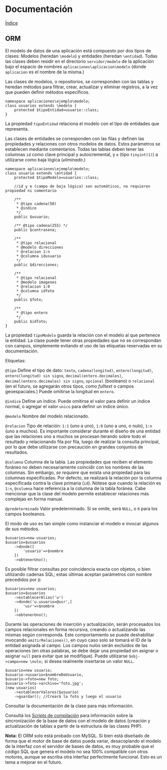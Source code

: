 # Documentación

[Índice](indice.md)

## ORM

El modelo de datos de una aplicación está compuesto por dos tipos de clases: Modelos (heredan `\modelo`) y entidades (heredan `\entidad`). Todas las clases deben residir en el directorio `servidor/modelo` de la aplicación bajo el espacio de nombres `aplicaciones\aplicacion\modelo` (donde `aplicacion` es el nombre de la misma.)

Las clases de modelos, o repositorios, se corresponden con las tablas y heredan métodos para filtrar, crear, actualizar y eliminar registros, a la vez que pueden definir métodos específicos.

    namespace aplicaciones\ejemplo\modelo;
    class usuarios extends \modelo {
        protected $tipoEntidad=usuario::class;
    }

La propiedad `tipoEntidad` relaciona el modelo con el tipo de entidades que representa.

Las clases de entidades se corresponden con las filas y definen las propiedades y relaciones con otros modelos de datos. Estos parámetros se establecen mediante comentarios. Todas las tablas deben tener las columnas `id` como clave principal y autoicremental, y `e` (tipo `tinyint(1)`) a utilizarse como baja lógica (*`e`liminado*.)

    namespace aplicaciones\ejemplo\modelo;
    class usuario extends \entidad {
        protected $tipoModelo=usuarios::class;

        //id y e (campo de baja lógica) son automáticos, no requieren propiedad ni comentario

        /**
         * @tipo cadena(50)
         * @indice
         */
        public $usuario;

        /** @tipo cadena(255) */
        public $contrasena;

        /**
         * @tipo relacional
         * @modelo direcciones
         * @relacion 1:n
         * @columna idusuario
         */
        public $direcciones;

        /**
         * @tipo relacional
         * @modelo imagenes
         * @relacion 1:0
         * @columna idfoto
         */
        public $foto;

        /**
         * @tipo entero
         */
        public $idfoto;
    }

La propiedad `tipoModelo` guarda la relación con el modelo al que pertenece la entidad. La clase puede tener otras propiedades que no se correspondan con campos, simplemente evitando el uso de las etiquetas reservadas en su documentación.

Etiquetas:

`@tipo` Define el tipo de dato: `texto`, `cadena(longitud)`, `entero(longitud)`, `entero(longitud) sin signo`, `decimal(entero.decimales)`, `decimal(entero.decimales) sin signo`, `opcional` (booleano) o `relacional` (en el futuro, se agregarán otros tipos, como *fulltext* o campos geoespaciales.) Puede omitirse la longitud en `entero`.

`@indice` Define un índice. Puede omitirse el valor para definir un índice normal, o agregar el valor `unico` para definir un índice único.

`@modelo` Nombre del modelo relacionado.

`@relacion` Tipo de relación: `1:1` (uno a uno), `1:0` (uno a uno, o nulo), `1:n` (uno a muchos). Es importante considerar durante el diseño de una entidad que las relaciones uno a muchos se procesan iterando sobre todo el resultado y relacionando fila por fila, luego de realizar la consulta principal, por lo que debe utilizarse con precaución en grandes conjuntos de resultados.

`@columna` Columna de la tabla. Las propiedades que reciben el elemento foráneo no deben necesariamente coincidir con los nombres de las columnas. Sin embargo, *se requiere* que exista una propiedad para las columnas especificadas. Por defecto, se realizará la relación por la columna especificada contra la clave primaria (`id`). Nótese que cuando la relación es `1:n`, `@columna` hace referencia a la columna de la tabla foránea. Cabe mencionar que la clase del modelo permite establecer relaciones más complejas en forma manual.

`@predeterminado` Valor predeterminado. Si se omite, será `NULL`, o `0` para los campos booleanos.

El modo de uso es tan simple como instanciar el modelo e invocar algunos de sus métodos.

    $usuarios=new usuarios;
    $usuario=$usuarios
        ->donde([
            'usuario'=>$nombre
        ])
        ->obtenerUno();

Es posible filtrar consultas por coincidencia exacta con objetos, o bien utilizando cadenas SQL; estas últimas aceptan parámetros con nombre precedidos por `@`:


    $usuarios=new usuarios;
    $usuario=$usuarios
        ->establecerAlias('u')
        ->donde('u.usuario=@usr',[
            'usr'=>$nombre
        ])
        ->obtenerUno();

Durante las operaciones de inserción y actualización, serán procesados los campos relacionales en forma recursiva, creando o actualizando las mismas según corresponda. Este comportamiento se puede deshabilitar invocando `omitirRelaciones()`, en cuyo caso solo se tomará el ID de la entidad asignada al campo. Los campos nulos serán excluidos de las operaciones (en otras palabras, se debe dejar una propiedad sin asignar o asignar `null` para evitar que se modifique). Puede utilizarse `$obj->campo=new \nulo;` si desea realmente insertarse un valor `NULL`.

    $usuario=new usuario;
    $usuario->usuario=$nombreDeUsuario,
    $usuario->foto=new foto;
    $usuario->foto->archivo='foto.jpg';
    (new usuarios)
        ->establecerValores($usuario)
        ->guardar(); //Creará la foto y luego el usuario

Consultar la documentación de la clase para más información.

Consultá los [Scripts de compilación](../scripts.md) para información sobre la sincronización de la base de datos con el modelo de datos (creación y actualización de tablas a partir de la estructura de las clases PHP).

**Nota:** El ORM solo está probado con MySQL. Si bien está diseñado de forma que el motor de base de datos pueda variar, desacoplando el modelo de la interfaz con el servidor de bases de datos, es muy probable que el código SQL que genera el modelo no sea 100% compatible con otros motores, aunque se escriba otra interfaz perfectmente funcional. Esto es un tema a mejorar en el futuro.